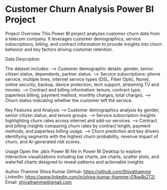 # Customer Churn Analysis Power BI Project

Project Overview
This Power BI project analyzes customer churn data from a telecom company. It leverages customer demographics, service subscriptions, billing, and contract information to provide insights into churn behavior and key factors driving customer retention.

Data Description

The dataset includes:
--> Customer demographic details: gender, senior citizen status, dependents, partner status.
--> Service subscriptions: phone service, multiple lines, internet service types (DSL, Fiber Optic, None), online security, backup, device protection, tech support, streaming TV and movies.
--> Contract and billing information: tenure, contract type, paperless billing, payment method, monthly charges, total charges.
--> Churn status indicating whether the customer left the service.

Key Features and Analysis
--> Customer demographics analysis by gender, senior citizen status, and tenure groups.
--> Service subscription insights highlighting churn rates across internet and add-on services.
--> Contract and billing insights comparing churn rates by contract length, payment methods, and paperless billing usage.
--> Churn prediction and key drivers identifying segments with the highest churn probability, revenue impact of churn, and AI-generated risk scores.

Usage
Open the .pbix Power BI file in Power BI Desktop to explore interactive visualizations including bar charts, pie charts, scatter plots, and waterfall charts designed to reveal patterns and actionable insights.

Author
Thamme Shiva Kumar
GitHub: https://github.com/Shivathamme
LinkedIn: https://www.linkedin.com/in/shiva-kumar-thamme-01ba4b272/
Email: shivathamme@gmail.com
